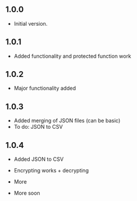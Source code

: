 ## 1.0.0

- Initial version.

## 1.0.1

- Added functionality and protected function work

## 1.0.2

- Major functionality added

## 1.0.3

- Added merging of JSON files (can be basic) 
- To do: JSON to CSV

## 1.0.4

- Added JSON to CSV

- Encrypting works + decrypting

- More

- More soon
